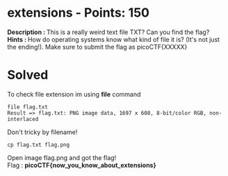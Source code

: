 # extensions - Points: 150
<b>Description : </b>This is a really weird text file TXT? Can you find the flag?<br>
<b>Hints : </b>How do operating systems know what kind of file it is? (It's not just the ending!). Make sure to submit the flag as picoCTF{XXXXX}
# Solved
To check file extension im using <b>file</b> command
```
file flag.txt
Result => flag.txt: PNG image data, 1697 x 608, 8-bit/color RGB, non-interlaced
```
Don't tricky by filename!
```
cp flag.txt flag.png
```
Open image flag.png and got the flag!<br>
Flag : <b>picoCTF{now_you_know_about_extensions}</b>
